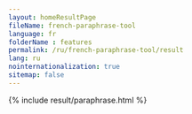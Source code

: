 ```yaml
---
layout: homeResultPage
fileName: french-paraphrase-tool
language: fr
folderName : features
permalink: /ru/french-paraphrase-tool/result
lang: ru
nointernationalization: true
sitemap: false
---
```

{% include result/paraphrase.html %}

<script src="/js/result/paraprashing.js" data-foldername="{{page.folderName}}" data-lang="{{page.lang}}"></script>